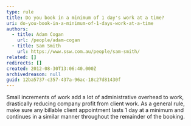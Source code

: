 ```yaml
---
type: rule
title: Do you book in a minimum of 1 day's work at a time?
uri: do-you-book-in-a-minimum-of-1-days-work-at-a-time
authors:
  - title: Adam Cogan
    url: /people/adam-cogan
  - title: Sam Smith
    url: https://www.ssw.com.au/people/sam-smith/
related: []
redirects: []
created: 2012-08-30T13:06:40.000Z
archivedreason: null
guid: 12ba5737-c357-437a-96ac-18c27d81430f
---
```

Small increments of work add a lot of administrative overhead to work, drastically reducing company profit from client work. As a general rule, make sure any billable client appointment lasts 1 day at a minimum and continues in a similar manner throughout the remainder of the booking.

<!--endintro-->